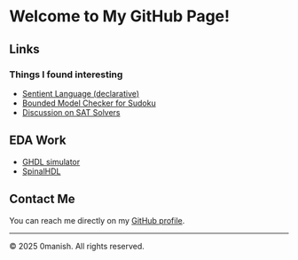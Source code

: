 # Welcome to My GitHub Page!

## Links
### Things I found interesting
- [Sentient Language (declarative)](https://sentient-lang.org/intro/experimental)
- [Bounded Model Checker for Sudoku](https://github.com/Shelwien/sudoku-cbmc)
- [Discussion on SAT Solvers](https://codingnest.com/modern-sat-solvers-fast-neat-underused-part-1-of-n/)

## EDA Work
- [GHDL simulator](http://ghdl.free.fr/)
- [SpinalHDL](https://github.com/SpinalHDL)

## Contact Me
You can reach me directly on my [GitHub profile](https://github.com/0manish/).

---

© 2025 0manish. All rights reserved.
